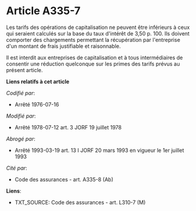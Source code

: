 # Article A335-7

Les tarifs des opérations de capitalisation ne peuvent être inférieurs à ceux qui seraient calculés sur la base du taux
d'intérêt de 3,50 p. 100. Ils doivent comporter des chargements permettant la récupération par l'entreprise d'un montant de
frais justifiable et raisonnable.

Il est interdit aux entreprises de capitalisation et à tous intermédiaires de consentir une réduction quelconque sur les
primes des tarifs prévus au présent article.

**Liens relatifs à cet article**

_Codifié par_:

  - Arrêté 1976-07-16

_Modifié par_:

  - Arrêté 1978-07-12 art. 3 JORF 19 juillet 1978

_Abrogé par_:

  - Arrêté 1993-03-19 art. 13 I JORF 20 mars 1993 en vigueur le 1er juillet 1993

_Cité par_:

  - Code des assurances - art. A335-8 (Ab)

**Liens**:

  - TXT_SOURCE: Code des assurances - art. L310-7 (M)
